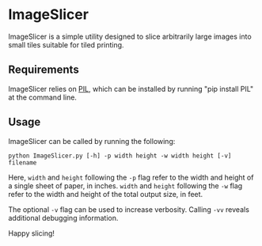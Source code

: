ImageSlicer
===========

ImageSlicer is a simple utility designed to slice arbitrarily large images into small tiles suitable for tiled printing. 

Requirements
------------

ImageSlicer relies on [PIL](http://www.pythonware.com/products/pil/), which can be installed by running "pip install PIL" at the command line.

Usage
-----

ImageSlicer can be called by running the following:

    python ImageSlicer.py [-h] -p width height -w width height [-v] filename

Here, `width` and `height` following the `-p` flag refer to the width and height of a single sheet of paper, in inches. `width` and `height` following the `-w` flag refer to the width and height of the total output size, in feet.

The optional `-v` flag can be used to increase verbosity. Calling `-vv` reveals additional debugging information.


Happy slicing!